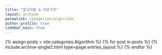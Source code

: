 ```yaml
---
title: "알고리즘 & 자료구조"
layout: archive
permalink: categories/algorithm
author_profile: true
sidebar_main: true
---
```


{% assign posts = site.categories.Algorithm %}
{% for post in posts %} {% include archive-single2.html type=page.entries_layout %} {% endfor %}
